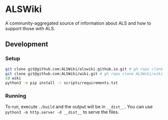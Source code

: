 # ALSWiki

A community-aggregated source of information about ALS and how to support those with ALS.

## Development

### Setup

```bash
git clone git@github.com:ALSWiki/alswiki.github.io.git # gh repo clone ALSWiki/alswiki.github.io if you have gh
git clone git@github.com:ALSWiki/wiki.git # gh repo clone ALSWiki/wiki if you have gh
cd wiki
python3 -m pip install -r scripts/requirements.txt
```

### Running

To run, execute ``./build`` and the output will be in ``__dist__``. You can use ``python3 -m http.server -d __dist__`` to serve the files.
